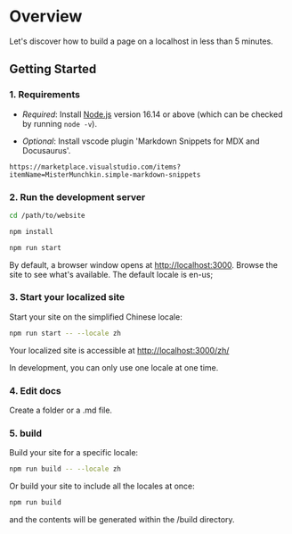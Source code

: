 # Overview

Let's discover how to build a page on a localhost in less than 5 minutes.

## Getting Started

### 1. Requirements

* *Required*: Install [Node.js](https://nodejs.org/en/download/) version 16.14 or above (which can be checked by running `node -v`).

* *Optional*: Install vscode plugin 'Markdown Snippets for MDX and Docusaurus'.

```
https://marketplace.visualstudio.com/items?itemName=MisterMunchkin.simple-markdown-snippets
```
  
### 2. Run the development server

``` bash
cd /path/to/website
```

``` bash
npm install
```

``` bash
npm run start
```

By default, a browser window opens at [http://localhost:3000](http://localhost:3000). Browse the site to see what's available. The default locale is en-us;

### 3. Start your localized site

Start your site on the simplified Chinese locale:

``` bash
npm run start -- --locale zh
```

Your localized site is accessible at [http://localhost:3000/zh/](http://localhost:3000/zh/)

In development, you can only use one locale at one time.

### 4. Edit docs

Create a folder or a .md file.

### 5. build

Build your site for a specific locale:

``` bash
npm run build -- --locale zh
```

Or build your site to include all the locales at once:

```bash
npm run build
```

and the contents will be generated within the /build directory.
